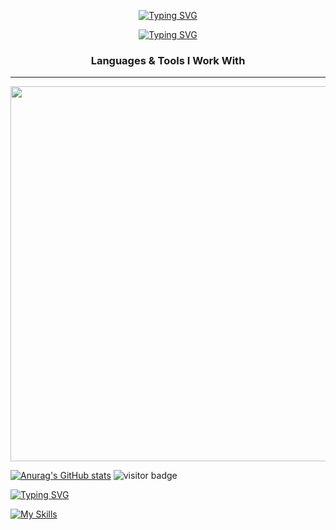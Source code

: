 <p align="center">
  <a href="https://git.io/typing-svg">
    <img src="https://readme-typing-svg.demolab.com/?lines=Hello%20There!+I'm%20Arunima" alt="Typing SVG">
  </a>
</p>

<p align="center">
  <a href="https://git.io/typing-svg">
    <img src="https://readme-typing-svg.demolab.com?size=30&duration=5000&lines=Hello%20There!+I'm%20Arunima" alt="Typing SVG">
  </a>
</p>


<h3 align="center">Languages & Tools I Work With</h3>
<p align="center">
  <hr width="100%">
</p>

<p align="center">
  <a href="https://skillicons.dev">
    <img src="https://skillicons.dev/icons?i=java,js,python,c,html,css,react,mongodb,express,nodejs,figma" width="600" />
  </a>
</p>





[![Anurag's GitHub stats](https://github-readme-stats.vercel.app/api?username=arunimasingh06)](https://github.com/arunimasingh06/github-readme-stats)
![visitor badge](https://visitor-badge.laobi.icu/badge?page_id=jwenjian.visitor-badge&left_text=My%20Page%20Visitors)

[![Typing SVG](https://readme-typing-svg.demolab.com/?lines=Hello%20There!+I'm%20Arunima)](https://git.io/typing-svg)


[![My Skills](https://skillicons.dev/icons?i=aws,gcp,azure,react,vue,flutter&perline=3)](https://skillicons.dev)

